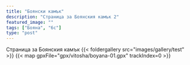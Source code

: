 ```yaml
---
title: "Боянски камък"
description: "Страница за Боянския камък 2"
featured_image: ""
tags: ["Бояна", "6c"]
type: "post"
---
```

Страница за Боянския камък
{{< foldergallery src="images/gallery/test" >}}
{{< map gpxFile="gpx/vitosha/boyana-01.gpx" trackIndex=0 >}}